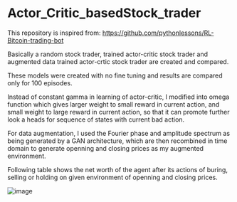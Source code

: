 # Actor_Critic_basedStock_trader

This repository is inspired from: https://github.com/pythonlessons/RL-Bitcoin-trading-bot

Basically a random stock trader, trained actor-critic stock trader and augmented data trained actor-crtic stock trader are created and compared. 

These models were created with no fine tuning and results are compared only for 100 episodes.

Instead of constant gamma in learning of actor-critic, I modified into omega function which gives larger weight to small reward in current action, and small weight to large reward in current action, so that it can promote further look a heads for sequence of states with current bad action.

For data augmentation, I used the Fourier phase and amplitude spectrum as being generated by a GAN architecture, which are then recombined in time domain to generate openning and closing prices as my augmented environment.

Following table shows the net worth of the agent after its actions of buring, selling or holding on given environment of openning and closing prices.

![image](https://user-images.githubusercontent.com/47445756/171567381-58f85e31-f4e3-4ff9-a931-c73828793e4a.png)


